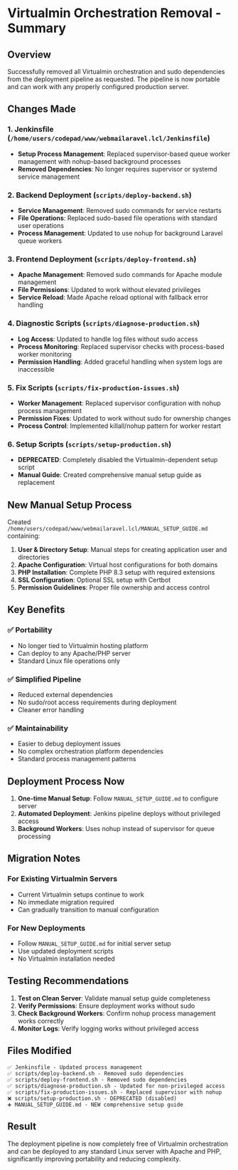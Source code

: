# Virtualmin Orchestration Removal - Summary

## Overview
Successfully removed all Virtualmin orchestration and sudo dependencies from the deployment pipeline as requested. The pipeline is now portable and can work with any properly configured production server.

## Changes Made

### 1. Jenkinsfile (`/home/users/codepad/www/webmailaravel.lcl/Jenkinsfile`)
- **Setup Process Management**: Replaced supervisor-based queue worker management with nohup-based background processes
- **Removed Dependencies**: No longer requires supervisor or systemd service management

### 2. Backend Deployment (`scripts/deploy-backend.sh`)
- **Service Management**: Removed sudo commands for service restarts
- **File Operations**: Replaced sudo-based file operations with standard user operations
- **Process Management**: Updated to use nohup for background Laravel queue workers

### 3. Frontend Deployment (`scripts/deploy-frontend.sh`)
- **Apache Management**: Removed sudo commands for Apache module management
- **File Permissions**: Updated to work without elevated privileges
- **Service Reload**: Made Apache reload optional with fallback error handling

### 4. Diagnostic Scripts (`scripts/diagnose-production.sh`)
- **Log Access**: Updated to handle log files without sudo access
- **Process Monitoring**: Replaced supervisor checks with process-based worker monitoring
- **Permission Handling**: Added graceful handling when system logs are inaccessible

### 5. Fix Scripts (`scripts/fix-production-issues.sh`)
- **Worker Management**: Replaced supervisor configuration with nohup process management
- **Permission Fixes**: Updated to work without sudo for ownership changes
- **Process Control**: Implemented killall/nohup pattern for worker restart

### 6. Setup Scripts (`scripts/setup-production.sh`)
- **DEPRECATED**: Completely disabled the Virtualmin-dependent setup script
- **Manual Guide**: Created comprehensive manual setup guide as replacement

## New Manual Setup Process

Created `/home/users/codepad/www/webmailaravel.lcl/MANUAL_SETUP_GUIDE.md` containing:

1. **User & Directory Setup**: Manual steps for creating application user and directories
2. **Apache Configuration**: Virtual host configurations for both domains
3. **PHP Installation**: Complete PHP 8.3 setup with required extensions
4. **SSL Configuration**: Optional SSL setup with Certbot
5. **Permission Guidelines**: Proper file ownership and access control

## Key Benefits

### ✅ Portability
- No longer tied to Virtualmin hosting platform
- Can deploy to any Apache/PHP server
- Standard Linux file operations only

### ✅ Simplified Pipeline
- Reduced external dependencies
- No sudo/root access requirements during deployment
- Cleaner error handling

### ✅ Maintainability
- Easier to debug deployment issues
- No complex orchestration platform dependencies
- Standard process management patterns

## Deployment Process Now

1. **One-time Manual Setup**: Follow `MANUAL_SETUP_GUIDE.md` to configure server
2. **Automated Deployment**: Jenkins pipeline deploys without privileged access
3. **Background Workers**: Uses nohup instead of supervisor for queue processing

## Migration Notes

### For Existing Virtualmin Servers
- Current Virtualmin setups continue to work
- No immediate migration required
- Can gradually transition to manual configuration

### For New Deployments
- Follow `MANUAL_SETUP_GUIDE.md` for initial server setup
- Use updated deployment scripts
- No Virtualmin installation needed

## Testing Recommendations

1. **Test on Clean Server**: Validate manual setup guide completeness
2. **Verify Permissions**: Ensure deployment works without sudo
3. **Check Background Workers**: Confirm nohup process management works correctly
4. **Monitor Logs**: Verify logging works without privileged access

## Files Modified

```
✅ Jenkinsfile - Updated process management
✅ scripts/deploy-backend.sh - Removed sudo dependencies
✅ scripts/deploy-frontend.sh - Removed sudo dependencies  
✅ scripts/diagnose-production.sh - Updated for non-privileged access
✅ scripts/fix-production-issues.sh - Replaced supervisor with nohup
❌ scripts/setup-production.sh - DEPRECATED (disabled)
➕ MANUAL_SETUP_GUIDE.md - NEW comprehensive setup guide
```

## Result

The deployment pipeline is now completely free of Virtualmin orchestration and can be deployed to any standard Linux server with Apache and PHP, significantly improving portability and reducing complexity.
